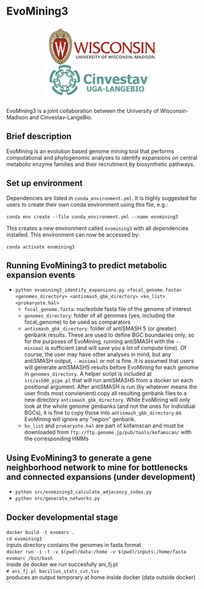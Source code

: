 # EvoMining3

<center><img src="/data/logos.png" alt="logos"
        title="EvoMining3 is a joint collaboration between the University of Wisconsin-Madison and Cinvestav-LangeBio." width="300" height="200" /></center>

EvoMining3 is a joint collaboration between the University of Wisconsin-Madison and Cinvestav-LangeBio.

## Brief description

EvoMining is an evolution based genome mining tool that performs computational and phylogenomic analyses to identify expansions on central metabolic enzyme families and their recruitment by biosynthetic pathways.

## Set up environment

Dependencies are listed in `conda_environment.yml`. It is highly suggested for users to create their own conda environment using this file, e.g.:

`conda env create --file conda_environment.yml --name evomining3`

This creates a new environment called `evomining3` with all dependencies installed. This environment can now be accessed by:

`conda activate evomining3`

## Running EvoMining3 to predict metabolic expansion events
* `python evomining3_identify_expansions.py <focal_genome.fasta> <genomes_directory> <antismash_gbk_directory> <ko_list> <prokaryote.hal>`
  * `focal_genome.fasta`: nucleotide fasta file of the genome of interest
  * `genomes_directory`: folder of all genomes (yes, including the focal_genome) to be used as comparators
  * `antismash_gbk_directory`: folder of antiSMASH 5 (or greater) genbank results. These are used to define BGC boundaries only, so for the purposes of EvoMining, running antiSMASH with the `--minimal` is sufficient (and will save you a lot of compute time). Of course, the user may have other analyses in mind, but any antiSMASH output, `--minimal` or not is fine. It is assumed that users will generate antiSMASH5 results before EvoMining for each genome in `genomes_directory`. A helper script is included at `src/as500_pipe.pl` that will run antiSMASH5 from a docker on each positional argument. After antiSMASH is run (by whatever means the user finds most convienient) copy all resulting genbank files to a new directory `antismash_gbk_directory`. While EvoMining will only look at the whole genome genbanks (and not the ones for individual BGCs), it is fine to copy those into `antismash_gbk_directory` as EvoMining will ignore any "region" genbank.
  * `ko_list` and `prokaryote.hal` are part of kofamscan and must be downloaded from `ftp://ftp.genome.jp/pub/tools/kofamscan/` with the corresponding HMMs

## Using EvoMining3 to generate a gene neighborhood network to mine for bottlenecks and connected expansions (under development)
* `python src/evomining3_calculate_adjacency_index.py`
* `python src/generate_networks.py`

## Docker developmental stage  
`docker build -t evomarc .`  
`cd evomining3  `  
inputs directory contains the genomes in fasta format  
`docker run -i -t -v $(pwd)/data:/home -v $(pwd)/inputs:/home/fasta evomarc /bin/bash`  
inside de docker we run succesfully ani_fj.pl  
`# ani_fj.pl bacillus_stats_cut.tsv`  
produces an output temporary at home inside docker (data outside docker)  
``
